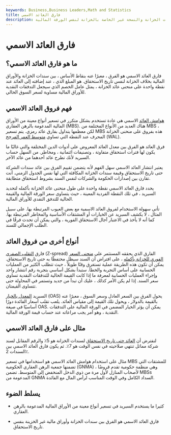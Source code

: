 ```yaml
---
keywords: Business,Business Leaders,Math and Statistics
title: فارق العائد الاسمي
description: فرق العائد الاسمي هو الفرق بين سندات الخزانة والنسخة غير الخاصة بالخزانة لنفس الورقة المالية.
---
```


# فارق العائد الاسمي
## ما هو فارق العائد الاسمي؟

فارق العائد الاسمي هو الفرق ، معبرًا عنه بنقاط الأساس ، بين سندات الخزانة والأوراق المالية بخلاف الخزانة لنفس تاريخ الاستحقاق. هو المبلغ الذي ، عند إضافته إلى العائد عند نقطة واحدة على منحنى عائد الخزانة ، يمثل عامل الخصم الذي سيجعل التدفقات النقدية للأوراق المالية مساوية لسعر السوق الحالي.

## فهم فروق العائد الاسمي

[هوامش العائد](/yieldspread) الاسمي هي عادة تستخدم بشكل متكرر في تسعير أنواع معينة من الأوراق المالية المدعومة بالرهن العقاري (MBS). هناك العديد من الأنواع المختلفة من MBS ، لكن معظمها يتداول بفارق عائد رمزي. يتم تسعير MBS هذه بفروق على منحنى الخزانة المحرف عند النقطة التي تساوي [متوسط العمر المرجح](/weightedaveragelife) (WAL).

فرق العائد هو الفرق بين معدل العائد المعروض على أدوات الدين المختلفة والتي غالبًا ما يكون لها فترات استحقاق متفاوتة ، وتصنيفات ائتمانية ، ومخاطر. من السهل حساب السبريد لأنك تطرح عائد أحدهما من عائد الآخر.

يعتبر انتشار العائد الاسمي سهل الفهم لأنه يتضمن تقييم الفرق بين عائد سندات الشركة حتى تاريخ الاستحقاق وقيمة سندات الخزانة المكافئة التي لها نفس الجدول الزمني. أنت تقارن بين إصدارات الحكومة والشركات لنفس السند بشروط استحقاق متطابقة.

يحدد فارق العائد الاسمي نقطة واحدة على طول منحنى عائد الخزانة بأكمله لتحديد السبريد ، في تلك النقطة الفردية المعينة ، حيث يتساوى سعر الورقة المالية والقيمة الحالية للتدفق النقدي للأوراق المالية.

تأتي سهولة الاستخدام لفروق العائد الاسمية مع بعض العيوب المرتبطة بها. على سبيل المثال ، لا يكشف السبريد عن الخيارات أو المشتقات الأساسية والمخاطر المرتبطة بها. كما أنه لا يأخذ في الاعتبار آجال الاستحقاق الفورية ، والتي يمكن أن تحدث فرقًا في الطلب الإجمالي للسند.

## أنواع أخرى من فروق العائد

فارق [التقلب الصفري](/zspread) (Z-spread) الفارق الذي يحققه المستثمر على [منحنى السعر الفوري للخزانة بأكمله](/spot_rate_yield_curve) ، على افتراض أن السند سيظل محتفظًا به حتى تاريخ الاستحقاق. يمكن أن تكون هذه الطريقة عملية تستغرق وقتًا طويلاً ، حيث تتطلب الكثير من العمليات الحسابية على أساس التجربة والخطأ. ستبدأ بشكل أساسي بتجربة رقم انتشار واحد وإجراء العمليات الحسابية لمعرفة ما إذا كانت القيمة الحالية للتدفقات النقدية تساوي سعر السند. إذا لم يكن الأمر كذلك ، عليك أن تبدأ من جديد وتستمر في المحاولة حتى تتساوى القيمتان.

السبريد [المعدل بالخيار](/optionadjustedspread) (OAS) يحول الفرق بين السعر العادل وسعر السوق ، معبرًا عنه بالقيمة بالدولار ، ويحول تلك القيمة إلى مقياس العائد. يلعب تقلب أسعار الفائدة دورًا أساسيًا في صيغة OAS. يمكن أن يؤثر الخيار المضمن في الورقة المالية على التدفقات النقدية ، وهو أمر يجب مراعاته عند حساب قيمة الورقة المالية.

## مثال على فارق العائد الاسمي

لنفترض أن [العائد حتى تاريخ الاستحقاق](/yieldtomaturity) لسندات الخزانة هو 5٪ والرقم المقابل لسند شركة مماثل تنتهي صلاحيته في نفس الوقت هو 7٪. ثم يكون فارق العائد الاسمي بين السندات 2٪.

مثال على استخدام هوامش العائد الاسمي هو استخدامها في تسعير MBS للمشتقات التي تضمنها جمعية الرهن العقاري الحكومية (GNMA) ، وهي منظمة حكومية تقدم قروضًا لأصحاب المنازل لأول مرة من ذوي الدخل المنخفض إلى المتوسط. تضمن MBSs المدعومة من GNMA السداد الكامل وفي الوقت المناسب لرأس المال مع الفائدة.

## يسلط الضوء

- كثيرا ما يستخدم السبريد في تسعير أنواع معينة من الأوراق المالية المدعومة بالرهن العقاري.

- فارق العائد الاسمي هو الفرق بين سندات الخزانة وأوراق مالية غير الخزينة بنفس تاريخ الاستحقاق.

